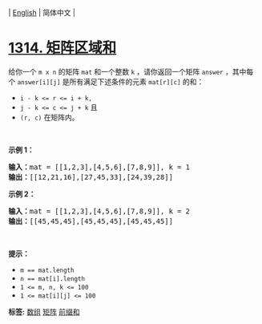 | [English](README_EN.md) | 简体中文 |

# [1314. 矩阵区域和](https://leetcode-cn.com/problems/matrix-block-sum)
<p>给你一个 <code>m x n</code> 的矩阵 <code>mat</code> 和一个整数 <code>k</code> ，请你返回一个矩阵 <code>answer</code> ，其中每个 <code>answer[i][j]</code> 是所有满足下述条件的元素 <code>mat[r][c]</code> 的和： </p>

<ul>
	<li><code>i - k <= r <= i + k, </code></li>
	<li><code>j - k <= c <= j + k</code> 且</li>
	<li><code>(r, c)</code> 在矩阵内。</li>
</ul>

<p> </p>

<p><strong>示例 1：</strong></p>

<pre>
<strong>输入：</strong>mat = [[1,2,3],[4,5,6],[7,8,9]], k = 1
<strong>输出：</strong>[[12,21,16],[27,45,33],[24,39,28]]
</pre>

<p><strong>示例 2：</strong></p>

<pre>
<strong>输入：</strong>mat = [[1,2,3],[4,5,6],[7,8,9]], k = 2
<strong>输出：</strong>[[45,45,45],[45,45,45],[45,45,45]]
</pre>

<p> </p>

<p><strong>提示：</strong></p>

<ul>
	<li><code>m == mat.length</code></li>
	<li><code>n == mat[i].length</code></li>
	<li><code>1 <= m, n, k <= 100</code></li>
	<li><code>1 <= mat[i][j] <= 100</code></li>
</ul>

**标签:**  [数组](https://leetcode-cn.com/tag/array) [矩阵](https://leetcode-cn.com/tag/matrix) [前缀和](https://leetcode-cn.com/tag/prefix-sum) 